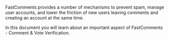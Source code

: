 FastComments provides a number of mechanisms to prevent spam, manage user accounts, and lower the friction
of new users leaving comments and creating an account at the same time.

In this document you will learn about an important aspect of FastComments - Comment & Vote Verification.
